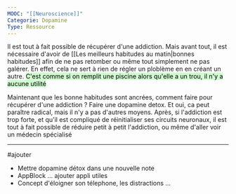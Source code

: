 ```yaml
---
MOOC: "[[Neuroscience]]"
Categorie: Dopamine
Type: Ressource
---
```

Il est tout à fait possible de récupérer d'une addiction. Mais avant tout, il est nécessaire d'avoir de [[Les meilleurs habitudes au matin|bonnes habitudes]] afin de ne pas retomber ou même tout simplement ne pas galérer. En effet, cela ne sert à rien de régler un ploblème en en créant un autre. <mark style="background: #BBFABBA6;">C'est comme si on remplit une piscine alors qu'elle a un trou, il n'y a aucune utilité</mark>

Maintenant que les bonne habitudes sont ancrées, comment faire pour récupérer d'une addiction ? Faire une dopamine detox. Et oui, ca peut paraître radical, mais il n'y a pas d'autres moyens. Après, si l'addiction est trop forte, et qu'il est compliqué de réinitialiser ses circuits neuronaux, il est tout à fait possible de réduire petit à petit l'addiction, ou même d'aller voir un médecin spécialisé

---
#ajouter 
- Mettre dopamine détox dans une nouvelle note
- AppBlock ... ajouter appli utiles
- Concept d'éloigner son télephone, les distractions ...